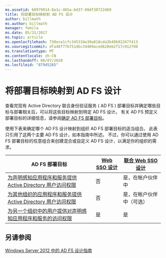 ```yaml
---
ms.assetid: 68979914-8a1c-465a-bd37-08df30722d69
title: 将部署目标映射到 AD FS 设计
author: billmath
ms.author: billmath
manager: femila
ms.date: 05/31/2017
ms.topic: article
ms.openlocfilehash: 730ece1cfc345334e39a018cda3b49b92247f413
ms.sourcegitcommit: dfa48f77b751dbc34409aced628eb2f17c912f08
ms.translationtype: MT
ms.contentlocale: zh-CN
ms.lasthandoff: 08/07/2020
ms.locfileid: "87945265"
---
```

# <a name="mapping-your-deployment-goals-to-an-ad-fs-design"></a>将部署目标映射到 AD FS 设计


查看完现有 Active Directory 联合身份验证服务 \( AD FS \) 部署目标并确定哪些目标与部署相关后，可以将这些目标映射到特定 AD FS 设计。 有关 AD FS 预定义部署目标的详细信息，请参阅[确定 AD FS 部署目标](Identifying-Your-AD-FS-Deployment-Goals.md)。

使用下表来确定哪个 AD FS 设计映射到组织 AD FS 部署目标的适当组合。 此表只引用了这两个主要 AD FS 设计，如本指南中所述。 不过，你可以通过使用 AD FS 部署目标的任意组合来创建混合或自定义 AD FS 设计，以满足你的组织的需求。

|AD FS 部署目标|[Web SSO 设计](Web-SSO-Design.md)|[联合 Web SSO 设计](Federated-Web-SSO-Design.md)|
|---------------------------------------------------------------------------|----------------------------------------------------------------------------------|--------------------------------------------------------------------------------------------|
|[为声明感知应用程序和服务提供 Active Directory 用户访问权限](Provide-Your-Active-Directory-Users-Access-to-Your-Claims-Aware-Applications-and-Services.md)|否|是，在帐户伙伴中|
|[为其他组织的应用程序和服务提供 Active Directory 用户访问权限](Provide-Your-Active-Directory-Users-Access-to-the-Applications-and-Services-of-Other-Organizations.md)|否|是，在帐户伙伴中（可选）|
|[为另一个组织中的用户提供对声明感知应用程序和服务的访问权限](Provide-Users-in-Another-Organization-Access-to-Your-Claims-Aware-Applications-and-Services.md)|是|是|

## <a name="see-also"></a>另请参阅
[Windows Server 2012 中的 AD FS 设计指南](AD-FS-Design-Guide-in-Windows-Server-2012.md)


